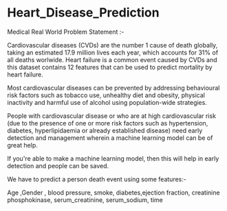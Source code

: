 # Heart_Disease_Prediction

Medical Real World Problem Statement :-

Cardiovascular diseases (CVDs) are the number 1 cause of death globally, taking an estimated 17.9 million lives each year, which accounts for 31% of all deaths worlwide. Heart failure is a common event caused by CVDs and this dataset contains 12 features that can be used to predict mortality by heart failure.

Most cardiovascular diseases can be prevented by addressing behavioural risk factors such as tobacco use, unhealthy diet and obesity, physical inactivity and harmful use of alcohol using population-wide strategies.

People with cardiovascular disease or who are at high cardiovascular risk (due to the presence of one or more risk factors such as hypertension, diabetes, hyperlipidaemia or already established disease) need early detection and management wherein a machine learning model can be of great help.

If you're able to make a machine learning model, then this will help in early detection and people can be saved.

We have to predict a person death event using some features:-

Age ,Gender , blood pressure, smoke, diabetes,ejection fraction, creatinine phosphokinase, serum_creatinine, serum_sodium, time


